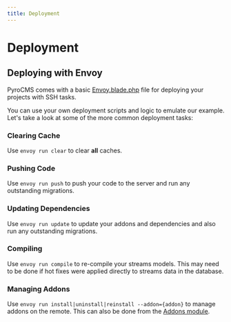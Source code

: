 ```yaml
---
title: Deployment  
---
```


# Deployment

<div class="documentation__toc"></div>

## Deploying with Envoy

PyroCMS comes with a basic [Envoy.blade.php](https://github.com/pyrocms/pyrocms/blob/3.7/Envoy.blade.php) file for deploying your projects with SSH tasks.
 
You can use your own deployment scripts and logic to emulate our example. Let's take a look at some of the more common deployment tasks:

### Clearing Cache

Use `envoy run clear` to clear **all** caches.

### Pushing Code

Use `envoy run push` to push your code to the server and run any outstanding migrations.

### Updating Dependencies

Use `envoy run update` to update your addons and dependencies and also run any outstanding migrations.

### Compiling

Use `envoy run compile` to re-compile your streams models. This may need to be done if hot fixes were applied directly to streams data in the database.

### Managing Addons

Use `envoy run install|uninstall|reinstall --addon={addon}` to manage addons on the remote. This can also be done from the [Addons module](/documentation/addons-module).
